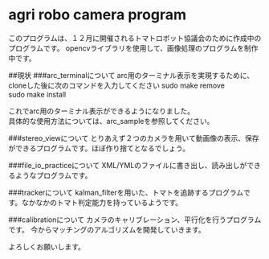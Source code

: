 # agri robo camera program
このプログラムは、１２月に開催されるトマトロボット協議会のために作成中のプログラムです。
opencvライブラリを使用して、画像処理のプログラムを制作中です。

##現状
###arc_terminalについて
arc用のターミナル表示を実現するために、cloneした後に次のコマンドを入力してください
sudo make remove  
sudo make install  

これでarc用のターミナル表示ができるようになりました。  
具体的な使用方法については、arc_sampleを参照してください。

###stereo_viewについて
とりあえず２つのカメラを用いて動画像の表示、保存ができるプログラムです。ほぼ作り捨てとなるでしょう。

###file_io_practiceについて
XML/YMLのファイルに書き出し、読み出しができるようなプログラムです。

###trackerについて
kalman_filterを用いた、トマトを追跡するプログラムです。なかなかのトマト判定能力を持っているようです。

###calibrationについて
カメラのキャリブレーション、平行化を行うプログラムです。
今からマッチングのアルゴリズムを開発していきます。

よろしくお願いします。

